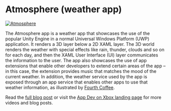 # Atmosphere (weather app)

[![Atmosphere](http://imgur.com/QniEml6.png)](https://www.youtube.com/watch?v=tI6VEpIyj-A)

The Atmosphere app is a weather app that showcases the use of the popular Unity Engine in a normal Universal Windows Platform (UWP) application. It renders a 3D layer below a 2D XAML layer. The 3D world renders the weather with special effects like rain, thunder, clouds and so on for each day, and then the XAML User Interface (UI) layer communicates the information to the user. The app also showcases the use of app extensions that enable other developers to extend certain areas of the app – in this case, the extension provides music that matches the mood of the current weather. In addition, the weather service used by the app is exposed through an app service that enables other apps to use that weather information, as illustrated by [Fourth Coffee](https://github.com/Microsoft/AppDevXbox/tree/news).

Read the [full blog post](https://blogs.windows.com/buildingapps/2016/09/15/unity-interop-and-app-extensibility-app-dev-on-xbox-series) or visit the [App Dev on Xbox landing page](http://aka.ms/xboxappdev) for more videos and blog posts.